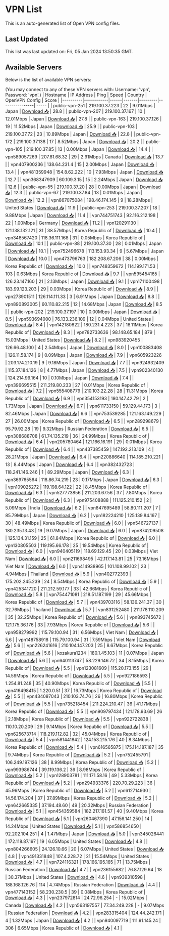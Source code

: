 # VPN List

This is an auto-generated list of Open VPN config files.

## Last Updated

This list was last updated on: Fri, 05 Jan 2024 13:50:35 GMT.

## Available Servers

Below is the list of available VPN servers:

(You may connect to any of these VPN servers with: Username: 'vpn', Password: 'vpn'.)
| Hostname | IP Address | Ping | Speed | Country | OpenVPN Config | Score |
|----------|------------|------|-------|---------|----------------| ----- |
| public-vpn-251 | 219.100.37.223 | 22 | 9.01Mbps | Japan | [Download 📥](./configs/server_0_JP.ovpn) | 28.8 |
| public-vpn-207 | 219.100.37.167 | 10 | 12.01Mbps | Japan | [Download 📥](./configs/server_1_JP.ovpn) | 27.8 |
| public-vpn-163 | 219.100.37.126 | 19 | 11.52Mbps | Japan | [Download 📥](./configs/server_2_JP.ovpn) | 25.9 |
| public-vpn-103 | 219.100.37.72 | 23 | 10.89Mbps | Japan | [Download 📥](./configs/server_3_JP.ovpn) | 22.8 |
| public-vpn-172 | 219.100.37.138 | 17 | 8.52Mbps | Japan | [Download 📥](./configs/server_4_JP.ovpn) | 20.2 |
| public-vpn-105 | 219.100.37.85 | 13 | 0.00Mbps | Japan | [Download 📥](./configs/server_5_JP.ovpn) | 14.4 |
| vpn589057269 | 207.81.68.32 | 29 | 2.91Mbps | Canada | [Download 📥](./configs/server_6_CA.ovpn) | 13.7 |
| vpn407900236 | 138.64.231.4 | 15 | 2.00Mbps | Japan | [Download 📥](./configs/server_7_JP.ovpn) | 13.4 |
| vpn481359948 | 154.8.62.222 | 10 | 7.93Mbps | Japan | [Download 📥](./configs/server_8_JP.ovpn) | 12.7 |
| vpn368347909 | 60.109.3.15 | 15 | 2.24Mbps | Japan | [Download 📥](./configs/server_9_JP.ovpn) | 12.6 |
| public-vpn-55 | 219.100.37.20 | 28 | 0.00Mbps | Japan | [Download 📥](./configs/server_10_JP.ovpn) | 12.3 |
| public-vpn-67 | 219.100.37.84 | 13 | 0.01Mbps | Japan | [Download 📥](./configs/server_11_JP.ovpn) | 12.2 |
| vpn867075084 | 198.46.174.145 | 9 | 18.28Mbps | United States | [Download 📥](./configs/server_12_US.ovpn) | 11.9 |
| public-vpn-253 | 219.100.37.207 | 18 | 9.88Mbps | Japan | [Download 📥](./configs/server_13_JP.ovpn) | 11.4 |
| vpn744751743 | 92.116.212.198 | 22 | 1.00Mbps | Germany | [Download 📥](./configs/server_14_DE.ovpn) | 11.2 |
| vpn120291130 | 121.138.132.121 | 31 | 38.57Mbps | Korea Republic of | [Download 📥](./configs/server_15_KR.ovpn) | 10.4 |
| vpn348567420 | 118.36.111.168 | 31 | 0.05Mbps | Korea Republic of | [Download 📥](./configs/server_16_KR.ovpn) | 10.1 |
| public-vpn-88 | 219.100.37.30 | 28 | 0.01Mbps | Japan | [Download 📥](./configs/server_17_JP.ovpn) | 10.1 |
| vpn752496678 | 113.153.93.34 | 9 | 5.67Mbps | Japan | [Download 📥](./configs/server_18_JP.ovpn) | 10.0 |
| vpn473796763 | 182.208.67.206 | 38 | 0.00Mbps | Korea Republic of | [Download 📥](./configs/server_19_KR.ovpn) | 10.0 |
| vpn748359672 | 114.199.171.53 | 103 | 0.63Mbps | Korea Republic of | [Download 📥](./configs/server_20_KR.ovpn) | 9.7 |
| vpn595454165 | 126.23.147.160 | 21 | 2.13Mbps | Japan | [Download 📥](./configs/server_21_JP.ovpn) | 9.1 |
| vpn171100498 | 183.99.123.203 | 29 | 0.03Mbps | Korea Republic of | [Download 📥](./configs/server_22_KR.ovpn) | 8.9 |
| vpn273901511 | 126.114.111.33 | 3 | 6.91Mbps | Japan | [Download 📥](./configs/server_23_JP.ovpn) | 8.8 |
| vpn890893005 | 60.110.82.215 | 12 | 14.68Mbps | Japan | [Download 📥](./configs/server_24_JP.ovpn) | 8.5 |
| public-vpn-202 | 219.100.37.197 | 10 | 0.00Mbps | Japan | [Download 📥](./configs/server_25_JP.ovpn) | 8.5 |
| vpn593694000 | 76.133.236.109 | 12 | 0.04Mbps | United States | [Download 📥](./configs/server_26_US.ovpn) | 8.4 |
| vpn142180822 | 180.231.4.223 | 37 | 18.11Mbps | Korea Republic of | [Download 📥](./configs/server_27_KR.ovpn) | 8.3 |
| vpn782733636 | 98.148.65.184 | 879 | 15.03Mbps | United States | [Download 📥](./configs/server_28_US.ovpn) | 8.2 |
| vpn983920455 | 126.66.48.100 | 4 | 2.54Mbps | Japan | [Download 📥](./configs/server_29_JP.ovpn) | 8.0 |
| vpn100883408 | 126.11.58.174 | 9 | 0.09Mbps | Japan | [Download 📥](./configs/server_30_JP.ovpn) | 7.9 |
| vpn605923226 | 203.174.210.19 | 9 | 9.18Mbps | Japan | [Download 📥](./configs/server_31_JP.ovpn) | 7.7 |
| vpn924932409 | 115.37.184.126 | 8 | 4.77Mbps | Japan | [Download 📥](./configs/server_32_JP.ovpn) | 7.5 |
| vpn902340130 | 124.214.99.164 | 10 | 0.10Mbps | Japan | [Download 📥](./configs/server_33_JP.ovpn) | 7.4 |
| vpn396695515 | 211.219.80.233 | 27 | 0.01Mbps | Korea Republic of | [Download 📥](./configs/server_34_KR.ovpn) | 7.2 |
| vpn555408779 | 210.103.22.28 | 28 | 11.31Mbps | Korea Republic of | [Download 📥](./configs/server_35_KR.ovpn) | 6.9 |
| vpn354153193 | 180.147.42.79 | 2 | 1.73Mbps | Japan | [Download 📥](./configs/server_36_JP.ovpn) | 6.7 |
| vpn611733150 | 59.129.44.173 | 3 | 82.46Mbps | Japan | [Download 📥](./configs/server_37_JP.ovpn) | 6.6 |
| vpn753539285 | 121.163.149.229 | 27 | 26.00Mbps | Korea Republic of | [Download 📥](./configs/server_38_KR.ovpn) | 6.5 |
| vpn289298679 | 95.79.92.28 | 19 | 9.32Mbps | Russian Federation | [Download 📥](./configs/server_39_RU.ovpn) | 6.5 |
| vpn308688708 | 61.74.135.219 | 36 | 24.99Mbps | Korea Republic of | [Download 📥](./configs/server_40_KR.ovpn) | 6.4 |
| vpn205780464 | 121.166.16.191 | 29 | 0.01Mbps | Korea Republic of | [Download 📥](./configs/server_41_KR.ovpn) | 6.4 |
| vpn437385459 | 147.192.213.109 | 4 | 28.21Mbps | Japan | [Download 📥](./configs/server_42_JP.ovpn) | 6.4 |
| vpn220886640 | 114.185.210.221 | 13 | 8.44Mbps | Japan | [Download 📥](./configs/server_43_JP.ovpn) | 6.4 |
| vpn382432723 | 118.241.146.246 | 1 | 89.29Mbps | Japan | [Download 📥](./configs/server_44_JP.ovpn) | 6.3 |
| vpn369765564 | 118.86.74.219 | 23 | 0.17Mbps | Japan | [Download 📥](./configs/server_45_JP.ovpn) | 6.3 |
| vpn109025272 | 119.198.64.122 | 22 | 8.45Mbps | Korea Republic of | [Download 📥](./configs/server_46_KR.ovpn) | 6.3 |
| vpn527773856 | 211.203.67.56 | 37 | 7.80Mbps | Korea Republic of | [Download 📥](./configs/server_47_KR.ovpn) | 6.3 |
| vpn975408888 | 111.125.210.152 | 2 | 5.09Mbps | India | [Download 📥](./configs/server_48_IN.ovpn) | 6.2 |
| vpn847695489 | 58.80.111.207 | 7 | 85.79Mbps | Japan | [Download 📥](./configs/server_49_JP.ovpn) | 6.2 |
| vpn182224210 | 125.139.84.167 | 30 | 48.49Mbps | Korea Republic of | [Download 📥](./configs/server_50_KR.ovpn) | 6.0 |
| vpn546727137 | 180.235.13.43 | 19 | 9.07Mbps | Japan | [Download 📥](./configs/server_51_JP.ovpn) | 6.0 |
| vpn874209508 | 125.134.31.159 | 25 | 61.84Mbps | Korea Republic of | [Download 📥](./configs/server_52_KR.ovpn) | 6.0 |
| vpn130805503 | 119.195.66.178 | 25 | 19.54Mbps | Korea Republic of | [Download 📥](./configs/server_53_KR.ovpn) | 6.0 |
| vpn940405119 | 118.69.129.45 | 20 | 0.03Mbps | Viet Nam | [Download 📥](./configs/server_54_VN.ovpn) | 6.0 |
| vpn211698495 | 42.117.143.81 | 25 | 73.16Mbps | Viet Nam | [Download 📥](./configs/server_55_VN.ovpn) | 6.0 |
| vpn414938965 | 101.108.99.102 | 23 | 4.94Mbps | Thailand | [Download 📥](./configs/server_56_TH.ovpn) | 5.9 |
| vpn402772393 | 175.202.245.239 | 24 | 8.54Mbps | Korea Republic of | [Download 📥](./configs/server_57_KR.ovpn) | 5.9 |
| vpn425341720 | 211.212.59.177 | 33 | 42.66Mbps | Korea Republic of | [Download 📥](./configs/server_58_KR.ovpn) | 5.8 |
| vpn754471081 | 218.51.187.199 | 29 | 45.66Mbps | Korea Republic of | [Download 📥](./configs/server_59_KR.ovpn) | 5.7 |
| vpn439703116 | 58.136.241.37 | 30 | 32.76Mbps | Thailand | [Download 📥](./configs/server_60_TH.ovpn) | 5.7 |
| vpn831252480 | 211.178.110.209 | 35 | 32.25Mbps | Korea Republic of | [Download 📥](./configs/server_61_KR.ovpn) | 5.6 |
| vpn893745672 | 121.175.36.176 | 33 | 7.93Mbps | Korea Republic of | [Download 📥](./configs/server_62_KR.ovpn) | 5.6 |
| vpn958279992 | 115.79.100.94 | 31 | 6.56Mbps | Viet Nam | [Download 📥](./configs/server_63_VN.ovpn) | 5.6 |
| vpn148758918 | 115.79.100.94 | 31 | 7.59Mbps | Viet Nam | [Download 📥](./configs/server_64_VN.ovpn) | 5.6 |
| vpn226241616 | 210.104.147.203 | 25 | 8.67Mbps | Korea Republic of | [Download 📥](./configs/server_65_KR.ovpn) | 5.6 |
| kozakura1234 | 180.1.45.103 | 11 | 0.07Mbps | Japan | [Download 📥](./configs/server_66_JP.ovpn) | 5.6 |
| vpn640113747 | 58.229.146.72 | 34 | 8.15Mbps | Korea Republic of | [Download 📥](./configs/server_67_KR.ovpn) | 5.5 |
| vpn123081609 | 115.20.173.155 | 29 | 14.59Mbps | Korea Republic of | [Download 📥](./configs/server_68_KR.ovpn) | 5.5 |
| vpn927186593 | 1.254.81.248 | 35 | 40.90Mbps | Korea Republic of | [Download 📥](./configs/server_69_KR.ovpn) | 5.5 |
| vpn416498415 | 1.220.0.51 | 37 | 16.73Mbps | Korea Republic of | [Download 📥](./configs/server_70_KR.ovpn) | 5.5 |
| vpn434087043 | 210.103.74.76 | 26 | 16.80Mbps | Korea Republic of | [Download 📥](./configs/server_71_KR.ovpn) | 5.5 |
| vpn735218454 | 211.224.210.47 | 36 | 41.17Mbps | Korea Republic of | [Download 📥](./configs/server_72_KR.ovpn) | 5.5 |
| vpn909797434 | 121.178.93.69 | 26 | 2.18Mbps | Korea Republic of | [Download 📥](./configs/server_73_KR.ovpn) | 5.5 |
| vpn922722838 | 110.10.20.209 | 29 | 9.14Mbps | Korea Republic of | [Download 📥](./configs/server_74_KR.ovpn) | 5.5 |
| vpn625673714 | 118.219.112.82 | 32 | 45.04Mbps | Korea Republic of | [Download 📥](./configs/server_75_KR.ovpn) | 5.4 |
| vpn581441842 | 124.153.215.176 | 40 | 8.34Mbps | Korea Republic of | [Download 📥](./configs/server_76_KR.ovpn) | 5.4 |
| vpn616565875 | 175.114.187.187 | 35 | 9.74Mbps | Korea Republic of | [Download 📥](./configs/server_77_KR.ovpn) | 5.2 |
| vpn752455791 | 106.249.197.126 | 38 | 8.99Mbps | Korea Republic of | [Download 📥](./configs/server_78_KR.ovpn) | 5.2 |
| vpn993986744 | 39.119.136.2 | 36 | 8.98Mbps | Korea Republic of | [Download 📥](./configs/server_79_KR.ovpn) | 5.2 |
| vpn128903781 | 111.171.58.16 | 49 | 5.33Mbps | Korea Republic of | [Download 📥](./configs/server_80_KR.ovpn) | 5.2 |
| vpn294933376 | 220.70.29.223 | 36 | 45.96Mbps | Korea Republic of | [Download 📥](./configs/server_81_KR.ovpn) | 5.2 |
| vpn612714930 | 14.56.174.204 | 37 | 37.89Mbps | Korea Republic of | [Download 📥](./configs/server_82_KR.ovpn) | 5.2 |
| vpn642665335 | 37.194.48.60 | 49 | 20.32Mbps | Russian Federation | [Download 📥](./configs/server_83_RU.ovpn) | 5.1 |
| vpn454359584 | 182.217.161.57 | 40 | 9.40Mbps | Korea Republic of | [Download 📥](./configs/server_84_KR.ovpn) | 5.1 |
| vpn260467390 | 47.156.141.250 | 14 | 14.24Mbps | United States | [Download 📥](./configs/server_85_US.ovpn) | 5.1 |
| vpn586854650 | 92.202.104.251 | 4 | 1.47Mbps | Japan | [Download 📥](./configs/server_86_JP.ovpn) | 5.0 |
| vpn345026441 | 172.118.87.197 | 19 | 6.05Mbps | United States | [Download 📥](./configs/server_87_US.ovpn) | 4.8 |
| vpn804266605 | 24.126.10.66 | 20 | 6.07Mbps | United States | [Download 📥](./configs/server_88_US.ovpn) | 4.8 |
| vpn491331848 | 107.4.228.72 | 21 | 15.54Mbps | United States | [Download 📥](./configs/server_89_US.ovpn) | 4.7 |
| vpn724116321 | 178.166.195.165 | 71 | 13.75Mbps | Russian Federation | [Download 📥](./configs/server_90_RU.ovpn) | 4.7 |
| vpn236155682 | 76.87.129.64 | 18 | 30.37Mbps | United States | [Download 📥](./configs/server_91_US.ovpn) | 4.6 |
| vpn939310598 | 188.168.126.76 | 114 | 4.74Mbps | Russian Federation | [Download 📥](./configs/server_92_RU.ovpn) | 4.4 |
| vpn477143152 | 58.230.230.5 | 39 | 0.08Mbps | Korea Republic of | [Download 📥](./configs/server_93_KR.ovpn) | 4.3 |
| vpn237972814 | 24.72.96.254 | - | 15.02Mbps | Canada | [Download 📥](./configs/server_94_CA.ovpn) | 4.2 |
| vpn563197557 | 77.34.249.228 | - | 9.07Mbps | Russian Federation | [Download 📥](./configs/server_95_RU.ovpn) | 4.2 |
| vpn283315404 | 124.44.242.171 | 4 | 1.32Mbps | Japan | [Download 📥](./configs/server_96_JP.ovpn) | 4.2 |
| vpn940097719 | 111.91.145.24 | 306 | 6.65Mbps | Korea Republic of | [Download 📥](./configs/server_97_KR.ovpn) | 4.1 |
